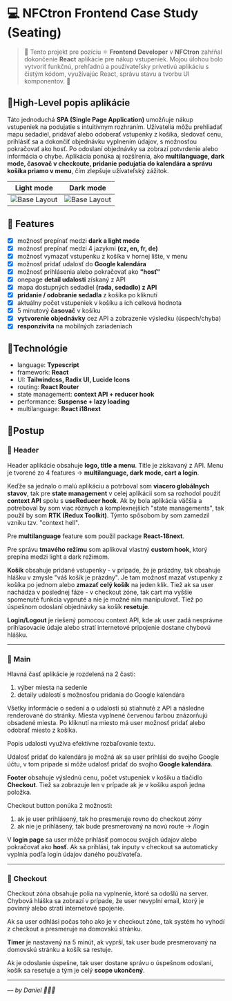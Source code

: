 # 💻 NFCtron Frontend Case Study (Seating)

> 👋 Tento projekt pre pozíciu ⚛️ **Frontend Developer** v **NFCtron** zahŕňal dokončenie **React** aplikácie pre nákup vstupeniek. Mojou úlohou bolo vytvoriť funkčnú, prehľadnú a používateľsky prívetivú aplikáciu s čistým kódom, využívajúc React, správu stavu a tvorbu UI komponentov. 🚀

## 🔹High-Level popis aplikácie

Táto jednoduchá **SPA (Single Page Application)** umožňuje nákup vstupeniek na podujatie s intuitívnym rozhraním. Užívatelia môžu prehliadať mapu sedadiel, pridávať alebo odoberať vstupenky z košíka, sledovať cenu, prihlásiť sa a dokončiť objednávku vyplnením údajov, s možnosťou pokračovať ako hosť. Po odoslaní objednávky sa zobrazí potvrdenie alebo informácia o chybe. Aplikácia ponúka aj rozšírenia, ako **multilanguage, dark mode, časovač v checkoute, pridanie podujatia do kalendára a správu košíka priamo v menu**, čím zlepšuje užívateľský zážitok.

|             Light mode             |             Dark mode             |
| :--------------------------------: | :-------------------------------: |
| ![Base Layout](./light-layout.png) | ![Base Layout](./dark-layout.png) |

## 🔹 Features

- [x] možnosť prepínať medzi **dark a light mode**
- [x] možnosť prepínať medzi 4 jazykmi **(cz, en, fr, de)**
- [x] možnosť vymazať vstupenku z košíka v hornej lište, v menu
- [x] možnosť pridať udalosť do **Google kalendára**
- [x] možnosť prihlásenia alebo pokračovať ako **"hosť"**
- [x] onepage **detail udalosti** získaný z API
- [x] mapa dostupných sedadiel **(rada, sedadlo) z API**
- [x] **pridanie / odobranie sedadla** z košíka po kliknutí
- [x] aktuálny počet vstupeniek v košíku a ich celková hodnota
- [x] 5 minutový **časovač** v košíku
- [x] **vytvorenie objednávky** cez API a zobrazenie výsledku (úspech/chyba)
- [x] **responzivita** na mobilných zariadeniach

## 🔹Technológie

- language: **Typescript**
- framework: **React**
- UI: **Tailwindcss, Radix UI, Lucide Icons**
- routing: **React Router**
- state management: **context API + reducer hook**
- performance: **Suspense + lazy loading**
- multilanguage: **React i18next**


## 🔹Postup
### 👤 Header
Header aplikácie obsahuje **logo, title a menu**. Title je získavaný z API. Menu je tvorené zo 4 features → **multilanguage, dark mode, cart a login**.

Keďže sa jednalo o malú aplikáciu a potrboval som **viacero globálnych stavov**, tak pre **state management** v celej aplikácii som sa rozhodol použiť **context API** spolu s **useReducer hook**. Ak by bola aplikácia väčšia a potreboval by som viac rôznych a komplexnejších "state managements", tak použil by som **RTK (Redux Toolkit)**. Týmto spôsobom by som zamedzil vzniku tzv. "context hell".


Pre **multilanguage** feature som použil package **React-18next**.

Pre správu **tmavého režimu** som aplikoval vlastný **custom hook**, ktorý prepína medzi light a dark režimom.

**Košík** obsahuje pridané vstupenky - v prípade, že je prázdny, tak obsahuje hlášku v zmysle "váš košík je prázdny". Je tam možnosť mazať vstupenky z košíka po jednom alebo **zmazať celý košík** na jeden klik. Tiež ak sa user nachádza v poslednej fáze - v checkout zóne, tak cart ma vyššie spomenuté funkcia vypnuté a nie je možné ním manipulovať. Tiež po úspešnom odoslaní objednávky sa košík **resetuje**.

**Login/Logout** je riešený pomocou context API, kde ak user zadá nesprávne prihlasovacie údaje alebo stratí internetové pripojenie dostane chybovú hlášku.

---

### 🎫 Main
Hlavná časť aplikácie je rozdelená na 2 časti:
1. výber miesta na sedenie
2. detaily udalostí s možnosťou pridania do Google kalendára

Všetky informácie o sedení a o udalosti sú stiahnuté z API a následne renderované do stránky. Miesta vyplnené červenou farbou znázorňujú obsadené miesta. Po kliknutí na miesto má user možnosť pridať alebo odobrať miesto z košíka.

Popis udalosti využíva efektívne rozbaľovanie textu.

Udalosť pridať do kalendára je možná ak sa user prihlási do svojho Google účtu, v tom prípade si môže udalosť pridať do svojho **Google kalendára**.

**Footer** obsahuje výslednú cenu, počet vstupeniek v košíku a tlačidlo **Checkout**. Tiež sa zobrazuje len v prípade ak je v košíku aspoň jedna položka.

Checkout button ponúka 2 možnosti:
1. ak je user prihlásený, tak ho presmeruje rovno do checkout zóny
2. ak nie je prihlásený, tak bude presmerovaný na novú route → /login

V **login page** sa user môže prihlásiť pomocou svojich údajov alebo pokračovať ako **hosť**. Ak sa prihlási, tak inputy v checkout sa automaticky vyplnia podľa login údajov daného používateľa. 

---

### 🛒 Checkout
Checkout zóna obsahuje polia na vyplnenie, ktoré sa odošlú na server. Chybová hláška sa zobrazí v prípade, že user nevyplní email, ktorý je povinný alebo stratí internetové spojenie.

Ak sa user odhlási počas toho ako je v checkout zóne, tak systém ho vyhodí z checkout a presmeruje na domovskú stránku.

**Timer** je nastavený na 5 minút, ak vyprší, tak user bude presmerovaný na domovskú stránku a košík sa restuje.

Ak je odoslanie úspešne, tak user dostane správu o úspešnom odoslaní, košík sa resetuje a tým je celý **scope ukončený**.


---

_–– by Daniel 👨🏻‍💻_
